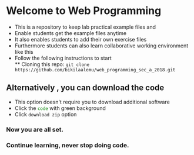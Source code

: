 # Welcome to Web Programming
* This is a repository to keep lab practical example files and
* Enable students get the example files anytime
* It also enables students to add their own exercise files 
* Furthermore students can also learn collaborative working environment like this
* Follow the following instructions to start\
** Cloning this repo: `git clone https://github.com/bikilaalemu/web_programming_sec_a_2018.git` 
## Alternatively , you can download the code
* This option doesn't require you to download additional software
* Click the <code style="color : green">code</code> with green background
* Click `download zip` option
### Now you are all set. 
### Continue learning, never stop doing code. 
